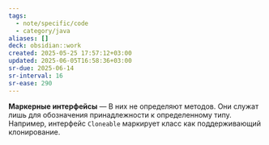 ```yaml
---
tags:
  - note/specific/code
  - category/java
aliases: []
deck: obsidian::work
created: 2025-05-25 17:57:12+03:00
updated: 2025-06-05T16:58:36+03:00
sr-due: 2025-06-14
sr-interval: 16
sr-ease: 290
---
```


**Маркерные интерфейсы**
—
В них не определяют методов. Они служат лишь для обозначения принадлежности к определенному типу. Например, интерфейс `Cloneable` маркирует класс как поддерживающий клонирование.
